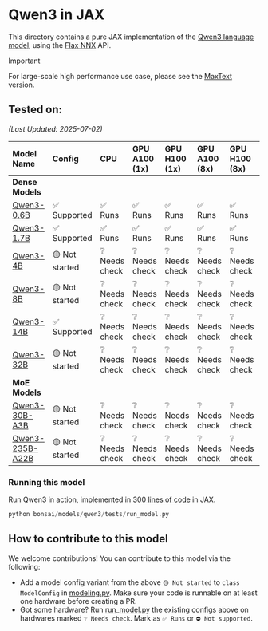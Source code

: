# Qwen3 in JAX

This directory contains a pure JAX implementation of the [Qwen3 language model](https://qwenlm.github.io/blog/qwen3/), using the [Flax NNX](https://flax.readthedocs.io/en/v0.8.3/experimental/nnx/index.html) API.

> [!IMPORTANT]
> For large-scale high performance use case, please see the [MaxText](https://github.com/AI-Hypercomputer/maxtext?tab=readme-ov-file#getting-started) version.


## Tested on:  
*(Last Updated: 2025-07-02)*

 

| Model Name | Config | CPU | GPU A100 (1x) | GPU H100 (1x) | GPU A100 (8x) | GPU H100 (8x) | TPU v2 (8x) | TPU v5e (1x) |
| :--- | :--- | :--- | :--- | :--- | :--- | :--- | :--- | :--- |
| **Dense Models** | | | | | | | | |
| [Qwen3-0.6B](https://huggingface.co/Qwen/Qwen3-0.6B) | ✅ Supported | ✅ Runs | ✅ Runs | ✅ Runs | ✅ Runs | ✅ Runs | ✅ Runs | ✅ Runs |
| [Qwen3-1.7B](https://huggingface.co/Qwen/Qwen3-1.7B) | ✅ Supported | ✅ Runs | ✅ Runs | ✅ Runs | ✅ Runs | ✅ Runs | ✅ Runs | ✅ Runs |
| [Qwen3-4B](https://huggingface.co/Qwen/Qwen3-4B) | 🟡 Not started| ❔ Needs check | ❔ Needs check | ❔ Needs check | ❔ Needs check | ❔ Needs check| ❔ Needs check | ❔ Needs check|
| [Qwen3-8B](https://huggingface.co/Qwen/Qwen3-8B) | 🟡 Not started | ❔ Needs check | ❔ Needs check| ❔ Needs check| ❔ Needs check | ❔ Needs check | ❔ Needs check | ❔ Needs check |
| [Qwen3-14B](https://huggingface.co/Qwen/Qwen3-14B) | ✅ Supported | ❔ Needs check | ❔ Needs check | ❔ Needs check | ❔ Needs check | ❔ Needs check | ❔ Needs check | ❔ Needs check |
| [Qwen3-32B](https://huggingface.co/Qwen/Qwen3-32B) | 🟡 Not started | ❔ Needs check | ❔ Needs check | ❔ Needs check | ❔ Needs check | ❔ Needs check | ❔ Needs check | ❔ Needs check |
| **MoE Models** | | | | | | | | |
| [Qwen3-30B-A3B](https://huggingface.co/Qwen/Qwen3-30B-A3B) | 🟡 Not started | ❔ Needs check | ❔ Needs check | ❔ Needs check | ❔ Needs check | ❔ Needs check | ❔ Needs check | ❔ Needs check |
| [Qwen3-235B-A22B](https://huggingface.co/Qwen/Qwen3-235B-A22B) | 🟡 Not started | ❔ Needs check | ❔ Needs check | ❔ Needs check | ❔ Needs check | ❔ Needs check | ❔ Needs check | ❔ Needs check |


### Running this model

Run Qwen3 in action, implemented in [300 lines of code](bonsai/models/qwen3/modeling.py) in JAX.

```python
python bonsai/models/qwen3/tests/run_model.py
```


## How to contribute to this model

We welcome contributions! You can contribute to this model via the following:
* Add a model config variant from the above `🟡 Not started` to `class ModelConfig` in [modeling.py](modeling.py). Make sure your code is runnable on at least one hardware before creating a PR.
* Got some hardware? Run [run_model.py](tests/run_model.py) the existing configs above on hardwares marked `❔ Needs check`. Mark as `✅ Runs` or `⛔️ Not supported`.
